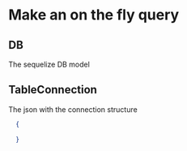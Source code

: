# Make an on the fly query
## DB
The sequelize DB model
## TableConnection
The json with the connection structure


``` json
  {
    
  }
  
```